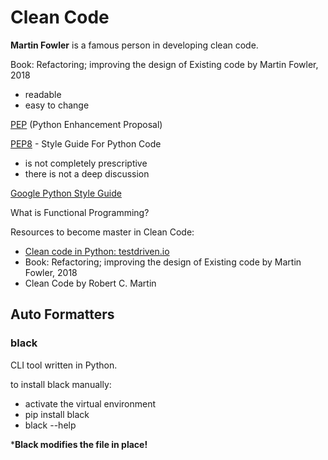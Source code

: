 # Clean Code

**Martin Fowler** is a famous person in developing clean code.

Book: Refactoring; improving the design of Existing code
by Martin Fowler, 2018


- readable
- easy to change

[PEP](https://peps.python.org/) (Python Enhancement Proposal)

[PEP8](https://peps.python.org/pep-0008/) - Style Guide For Python Code
- is not completely prescriptive
- there is not a deep discussion

[Google Python Style Guide](https://google.github.io/styleguide/pyguide.html)

What is Functional Programming?

Resources to become master in Clean Code:

- [Clean code in Python: testdriven.io](https://testdriven.io/blog/clean-code-python/)
- Book: Refactoring; improving the design of Existing code by Martin Fowler, 2018
- Clean Code by Robert C. Martin

## Auto Formatters

### black
 CLI tool written in Python.

 to install black manually:
 - activate the virtual environment
 - pip install black
 - black --help

***Black modifies the file in place!**


